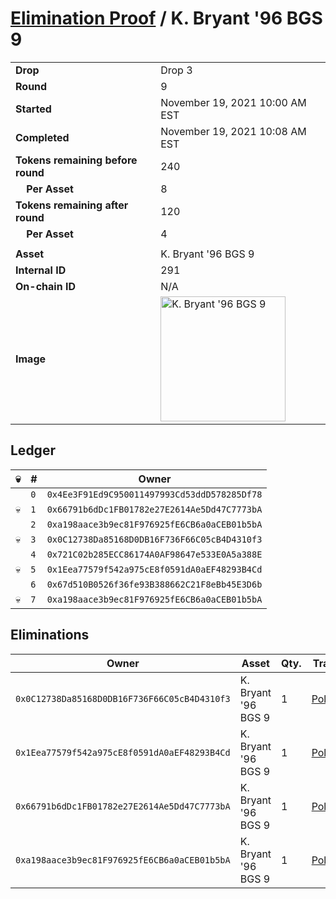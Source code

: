 # [Elimination Proof](./readme.md) / K. Bryant &#039;96 BGS 9

|||
|---|---|
| **Drop** | Drop 3 |
| **Round** | 9 |
| **Started** | November 19, 2021 10:00 AM EST |
| **Completed** | November 19, 2021 10:08 AM EST |
| **Tokens remaining before round** | 240 |
| **&nbsp;&nbsp;&nbsp;&nbsp;Per Asset** | 8 |
| **Tokens remaining after round** | 120 |
| **&nbsp;&nbsp;&nbsp;&nbsp;Per Asset** | 4 |
| | |
| **Asset** | K. Bryant &#039;96 BGS 9 |
| **Internal ID** | 291 |
| **On-chain ID** | N/A |
| **Image** | <img src="https://tcdn.blokpax.com/94d9199b-dc41-4c06-9fa5-645d34b46ced/120bb77ffe9b205d1f02e81d3309060ab4e65250f17306e13e70390b934c5e8e.jpg" height="200" alt="K. Bryant &#039;96 BGS 9" /> |

## Ledger

| 💀 | # | Owner |
| --- | --- | --- |
|  | `0` | `0x4Ee3F91Ed9C950011497993Cd53ddD578285Df78` |
| 💀 | `1` | `0x66791b6dDc1FB01782e27E2614Ae5Dd47C7773bA` |
|  | `2` | `0xa198aace3b9ec81F976925fE6CB6a0aCEB01b5bA` |
| 💀 | `3` | `0x0C12738Da85168D0DB16F736F66C05cB4D4310f3` |
|  | `4` | `0x721C02b285ECC86174A0AF98647e533E0A5a388E` |
| 💀 | `5` | `0x1Eea77579f542a975cE8f0591dA0aEF48293B4Cd` |
|  | `6` | `0x67d510B0526f36fe93B388662C21F8eBb45E3D6b` |
| 💀 | `7` | `0xa198aace3b9ec81F976925fE6CB6a0aCEB01b5bA` |


## Eliminations

| Owner | Asset | Qty. | Transaction |
| --- | --- | --- | --- |
| `0x0C12738Da85168D0DB16F736F66C05cB4D4310f3` | K. Bryant '96 BGS 9 | 1 | [Polygonscan](https://polygonscan.com/tx/0x03ec7256d36b6de1ff3c8e526fd785b8527c86f3ba62052904db92ff16248576) |
| `0x1Eea77579f542a975cE8f0591dA0aEF48293B4Cd` | K. Bryant '96 BGS 9 | 1 | [Polygonscan](https://polygonscan.com/tx/0x7d20fb5cb9d4c4431d154142df7ad9c523e7e9af0fef38e67021066d48adb88f) |
| `0x66791b6dDc1FB01782e27E2614Ae5Dd47C7773bA` | K. Bryant '96 BGS 9 | 1 | [Polygonscan](https://polygonscan.com/tx/0x6ac15f1601f9d41750b93187a1b10f358e7ce260c220f7fc7c5e27476bc8917c) |
| `0xa198aace3b9ec81F976925fE6CB6a0aCEB01b5bA` | K. Bryant '96 BGS 9 | 1 | [Polygonscan](https://polygonscan.com/tx/0x55102e3f54f2b3164b3cc9d2e3ce8a6f910fd6c5c9b8ee2aca44afb3dbb1a22b) |
